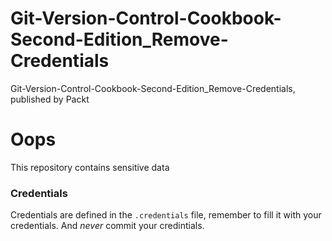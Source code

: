 # Git-Version-Control-Cookbook-Second-Edition_Remove-Credentials
Git-Version-Control-Cookbook-Second-Edition_Remove-Credentials, published by Packt

Oops
====

This repository contains sensitive data

### Credentials
Credentials are defined in the `.credentials` file, remember to fill it with your credentials. And _never_ commit your credintials.
